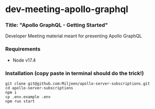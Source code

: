 # dev-meeting-apollo-graphql

### Title: "Apollo GraphQL - Getting Started"
Developer Meeting material meant for presenting Apollo GraphQL

### Requirements
- Node v17.4

### Installation (copy paste in terminal should do the trick!)
```
git clone git@github.com:Miljoen/apollo-server-subscriptions.git
cd apollo-server-subscriptions
npm i
cp .env.example .env
npm run start
```


